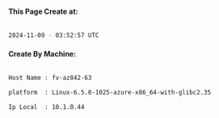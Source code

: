 
   
#### This Page Create at:

```bash

2024-11-09 - 03:52:57 UTC

```

#### Create By Machine:

```bash

Host Name : fv-az842-63

platform  : Linux-6.5.0-1025-azure-x86_64-with-glibc2.35

Ip Local  : 10.1.0.44

```

